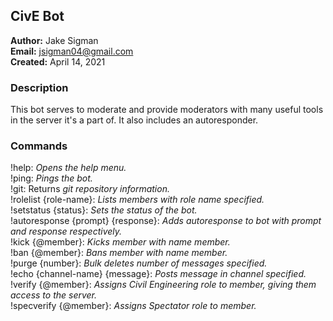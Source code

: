 ## CivE Bot

**Author:** Jake Sigman  
**Email:** <jsigman04@gmail.com>  
**Created:** April 14, 2021

### Description

This bot serves to moderate and provide moderators with many useful tools in the server it's a part of. It also includes an autoresponder.

### Commands

!help: *Opens the help menu.*  
!ping: *Pings the bot.*  
!git: Returns *git repository information.*  
!rolelist {role-name}: *Lists members with role name specified.*  
!setstatus {status}: *Sets the status of the bot.*  
!autoresponse {prompt} {response}: *Adds autoresponse to bot with prompt and response respectively.*  
!kick {@member}: *Kicks member with name member.*  
!ban {@member}: *Bans member with name member.*  
!purge {number}: *Bulk deletes number of messages specified.*  
!echo {channel-name} {message}: *Posts message in channel specified.*  
!verify {@member}: *Assigns Civil Engineering role to member, giving them access to the server.*  
!specverify {@member}: *Assigns Spectator role to member.*  